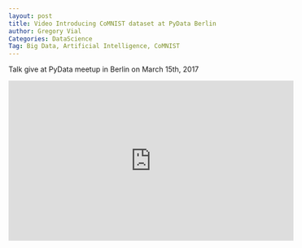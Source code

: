 ```yaml
---
layout: post
title: Video Introducing CoMNIST dataset at PyData Berlin
author: Gregory Vial
Categories: DataScience
Tag: Big Data, Artificial Intelligence, CoMNIST
---
```


Talk give at PyData meetup in Berlin on March 15th, 2017

<iframe width="560" height="315" src="https://www.youtube.com/embed/JEmNTq03wMY?ecver=1" frameborder="0" allowfullscreen></iframe>

